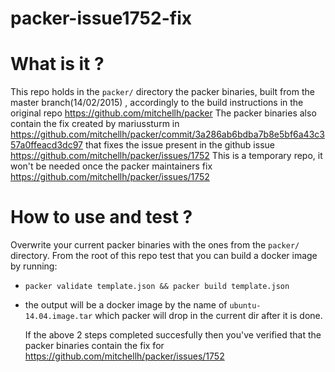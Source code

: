 packer-issue1752-fix
===

# What is it ?
  This repo holds in the `packer/` directory the packer binaries, built from the master branch(14/02/2015) , accordingly to the build instructions in the original repo https://github.com/mitchellh/packer
  The packer binaries also contain the fix created by mariussturm in https://github.com/mitchellh/packer/commit/3a286ab6bdba7b8e5bf6a43c357a0ffeacd3dc97 that fixes the issue present in the github issue https://github.com/mitchellh/packer/issues/1752
  This is a temporary repo, it won't be needed once the packer maintainers fix https://github.com/mitchellh/packer/issues/1752

# How to use and test ?
  Overwrite your current packer binaries with the ones from the `packer/` directory.
  From the root of this repo test that you can build a docker image by running:
- `packer validate template.json && packer build template.json`
- the output will be a docker image by the name of `ubuntu-14.04.image.tar` which packer will drop in the current dir after it is done.

  If the above 2 steps completed succesfully then you've verified that the packer binaries contain the fix for https://github.com/mitchellh/packer/issues/1752
